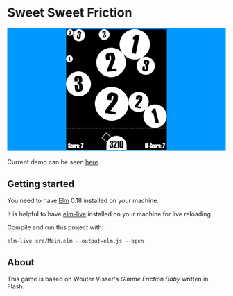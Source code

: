 # Sweet Sweet Friction

[![Screenshot](sweet-sweet-friction.png)](https://martimatix.github.io/sweet-sweet-friction/)

Current demo can be seen [here](https://martimatix.github.io/sweet-sweet-friction/).

## Getting started

You need to have [Elm](http://elm-lang.org/) 0.18 installed on your machine.

It is helpful to have [elm-live](https://github.com/tomekwi/elm-live) installed on your machine for live reloading.

Compile and run this project with:

    elm-live src/Main.elm --output=elm.js --open

## About

This game is based on Wouter Visser's *Gimme Friction Baby* written in Flash.
